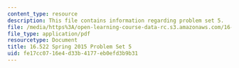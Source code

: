 ```yaml
---
content_type: resource
description: This file contains information regarding problem set 5.
file: /media/https%3A/open-learning-course-data-rc.s3.amazonaws.com/16-522-space-propulsion-spring-2015/fe17cc0716e4d33b4177eb0efd3b9b31_MIT16_522S15_PS5.pdf
file_type: application/pdf
resourcetype: Document
title: 16.522 Spring 2015 Problem Set 5
uid: fe17cc07-16e4-d33b-4177-eb0efd3b9b31
---
```

